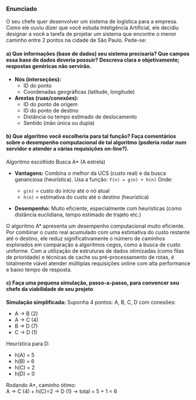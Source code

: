 ### Enunciado
O seu chefe quer desenvolver um sistema de logística para a empresa. Como ele ouviu dizer que você estuda Inteligência Artificial, ele decidiu designar a você a tarefa de projetar um sistema que encontre o menor caminho entre 2 pontos na cidade de São Paulo. Pede-se: 
#### a) Que informações (base de dados) seu sistema precisaria? Que campos essa base de dados deveria possuir? Descreva clara e objetivamente; respostas genéricas não servirão. 

- **Nós (interseções):**
    - ID do ponto
    - Coordenadas geográficas (latitude, longitude)
- **Arestas (ruas/conexões):**
    - ID do ponto de origem
    - ID do ponto de destino
    - Distância ou tempo estimado de deslocamento
    - Sentido (mão única ou dupla)

#### b) Que algoritmo você escolheria para tal função? Faça comentários sobre o desempenho computacional de tal algoritmo (poderia rodar num servidor e atender a várias requisições on-line?). 

Algoritmo escolhido Busca A* (A estrela)

- **Vantagens:** Combina o melhor da UCS (custo real) e da busca gananciosa (heurística).  Usa a função: `f(n) = g(n) + h(n)` Onde:
    
    - `g(n)` = custo do início até o nó atual
    - `h(n)` = estimativa do custo até o destino (heurística)

- **Desempenho:** Muito eficiente, especialmente com heurísticas (como distância euclidiana, tempo estimado de trajeto etc.)

O algoritmo A* apresenta um desempenho computacional muito eficiente. Por combinar o custo real acumulado com uma estimativa do custo restante até o destino, ele reduz significativamente o número de caminhos explorados em comparação a algoritmos cegos, como a busca de custo uniforme. Com a utilização de estruturas de dados otimizadas (como filas de prioridade) e técnicas de cache ou pré-processamento de rotas, é totalmente viável atender múltiplas requisições online com alta performance e baixo tempo de resposta.
#### c) Faça uma pequena simulação, passo-a-passo, para convencer seu chefe da viabilidade de seu projeto

**Simulação simplificada:** Suponha 4 pontos: A, B, C, D com conexões:
- A → B (2)
- A → C (4)
- B → D (7)
- C → D (1)

Heurística para D:
- h(A) = 5
- h(B) = 6
- h(C) = 2
- h(D) = 0

Rodando A*, caminho ótimo:  
A → C (4) + h(C)=2 → D (1) → total = 5 + 1 = 6